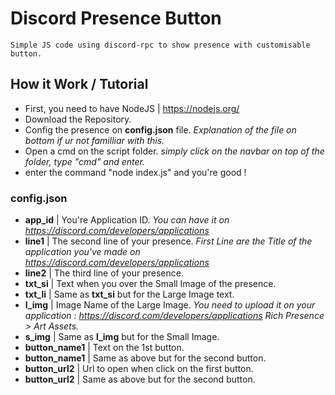 # Discord Presence Button
`Simple JS code using discord-rpc to show presence with customisable button.`

## How it Work / Tutorial
- First, you need to have NodeJS | https://nodejs.org/
- Download the Repository.
- Config the presence on **config.json** file. *Explanation of the file on bottom if ur not familliar with this.*
- Open a cmd on the script folder. *simply click on the navbar on top of the folder, type "cmd" and enter.*
- enter the command "node index.js" and you're good !

### config.json
- **app_id**        | You're Application ID. *You can have it on https://discord.com/developers/applications*
- **line1**         | The second line of your presence. *First Line are the Title of the application you've made on https://discord.com/developers/applications*
- **line2**         | The third line of your presence.
- **txt_si**        | Text when you over the Small Image of the presence.
- **txt_li**        | Same as **txt_si** but for the Large Image text.
- **l_img**         | Image Name of the Large Image. *You need to upload it on your application : https://discord.com/developers/applications Rich Presence > Art Assets.*
- **s_img**         | Same as **l_img** but for the Small Image.
- **button_name1**  | Text on the 1st button.
- **button_name1**  | Same as above but for the second button.
- **button_url2**   | Url to open when click on the first button.
- **button_url2**   | Same as above but for the second button.
